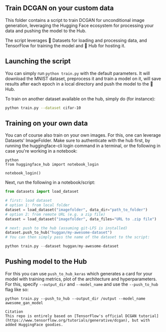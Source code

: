 ## Train DCGAN on your custom data
This folder contains a script to train DCGAN for unconditional image generation, leveraging the Hugging Face ecosystem for processing your data and pushing the model to the Hub.

The script leverages 🤗 Datasets for loading and processing data, and TensorFlow for training the model and 🤗 Hub for hosting it.

## Launching the script
You can simply run `python train.py` with the default parameters. It will download the MNIST dataset, preprocess it and train a model on it, will save results after each epoch in a local directory and push the model to the 🤗 Hub.

To train on another dataset available on the hub, simply do (for instance):

```bash
python train.py --dataset cifar-10
```

## Training on your own data
You can of course also train on your own images. For this, one can leverage Datasets' ImageFolder. Make sure to authenticate with the hub first, by running the huggingface-cli login command in a terminal, or the following in case you're working in a notebook:

```
python
from huggingface_hub import notebook_login

notebook_login()
```
Next, run the following in a notebook/script:

```python
from datasets import load_dataset

# first: load dataset
# option 1: from local folder
dataset = load_dataset("imagefolder", data_dir="path_to_folder")
# option 2: from remote URL (e.g. a zip file)
dataset = load_dataset("imagefolder", data_files="URL to .zip file")

# next: push to the hub (assuming git-LFS is installed)
dataset.push_to_hub("huggan/my-awesome-dataset")
# You can then simply pass the name of the dataset to the script:

python train.py --dataset huggan/my-awesome-dataset
```

## Pushing model to the Hub

For this you can use `push_to_hub_keras` which generates a card for your model with training metrics, plot of the architecture and hyperparameters. For this, specify `--output_dir` and `--model_name` and use the `--push_to_hub` flag like so:
```
python train.py --push_to_hub --output_dir /output --model_name awesome_gan_model

Citation
This repo is entirely based on [TensorFlow's official DCGAN tutorial](https://www.tensorflow.org/tutorials/generative/dcgan), but with added HuggingFace goodies.
